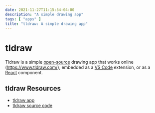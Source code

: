 ```yaml
---
date: 2021-11-27T11:15:54-04:00
description: "A simple drawing app"
tags: [ "apps" ]
title: "tldraw: A simple drawing app"
---
```


# tldraw

Tldraw is a simple [open-source](open-source.md) drawing app that works online (<https://www.tldraw.com/>), embedded as a [VS Code](vscode.md) extension, or as a [React](react.md) component.

## tldraw Resources

* [tldraw app](https://www.tldraw.com/)
* [tldraw source code](https://github.com/tldraw/tldraw)

